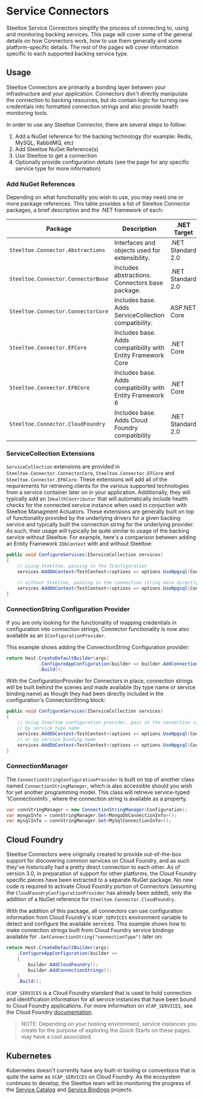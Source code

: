 # Service Connectors

Steeltoe Service Connectors simplify the process of connecting to, using and monitoring backing services. This page will cover some of the general details on how Connectors work, how to use them generally and some platform-specific details. The rest of the pages will cover information specific to each supported backing service type.

## Usage

Steeltoe Connectors are primarily a bonding layer between your infrastructure and your application. Connectors don't directly manipulate the connection to backing resources, but do contain logic for turning raw credentials into formatted connection strings and also provide health monitoring tools.

In order to use any Steeltoe Connector, there are several steps to follow:

1. Add a NuGet reference for the backing technology (for example: Redis, MySQL, RabbitMQ, etc)
1. Add Steeltoe NuGet Reference(s)
1. Use Steeltoe to get a connection
1. Optionally provide configuration details (see the page for any specific service type for more information)

### Add NuGet References

Depending on what functionality you wish to use, you may need one or more package references. This table provides a list of Steeltoe Connector packages, a brief description and the .NET framework of each:

| Package | Description | .NET Target |
| --- | --- | --- |
| `Steeltoe.Connector.Abstractions` | Interfaces and objects used for extensibility. | .NET Standard 2.0 |
| `Steeltoe.Connector.ConnectorBase` | Includes abstractions. Connectors base package. | .NET Standard 2.0 |
| `Steeltoe.Connector.ConnectorCore` | Includes base. Adds ServiceCollection compatibility. | ASP.NET Core |
| `Steeltoe.Connector.EFCore` | Includes base. Adds compatibility with Entity Framework Core | .NET Core |
| `Steeltoe.Connector.EF6Core` | Includes base. Adds compatibility with Entity Framework 6 | .NET Core |
| `Steeltoe.Connector.CloudFoundry` | Includes base. Adds Cloud Foundry compatibility | .NET Standard 2.0 |

### ServiceCollection Extensions

`ServiceCollection` extensions are provided in `Steeltoe.Connector.ConnectorCore`, `Steeltoe.Connector.EFCore` and `Steeltoe.Connector.EF6Core`. These extensions will add all of the requirements for retrieving clients for the various supported technologies from a service container later on in your application. Additionally, they will typically add an `IHealthContributor` that will automatically include health checks for the connected service instance when used in conjuction with Steeltoe Managment Actuators. These extensions are generally built on top of functionality provided by the underlying drivers for a given backing service and typically built the connection string for the underlying provider. As such, their usage will typically be quite similar to usage of the backing service without Steeltoe. For example, here's a comparison between adding an Entity Framework `IDbContext` with and without Steeltoe:

```csharp
public void ConfigureServices(IServiceCollection services)
{
    // using Steeltoe, passing in the IConfiguration
    services.AddDbContext<TestContext>(options => options.UseNpgsql(Configuration));

    // without Steeltoe, passing in the connection string more directly
    services.AddDbContext<TestContext>(options => options.UseNpgsql(Configuration.GetConnectionString("myPostgresConnection")));
}
```

### ConnectionString Configuration Provider

If you are only looking for the functionality of mapping credentials in configuration into connection strings, Connector functionality is now also available as an `IConfigurationProvider`.

This example shows adding the ConnectionString Configuration provider:

```csharp
return Host.CreateDefaultBuilder(args)
            .ConfigureAppConfiguration(builder => builder.AddConnectionStrings())
            .Build();
```

With the ConfigurationProvider for Connectors in place, connection strings will be built behind the scenes and made available (by type name or service binding name) as though they had been directly included in the configuration's ConnectionString block:

```csharp
public void ConfigureServices(IServiceCollection services)
{
    // Using Steeltoe configuration provider, pass in the connection string that was build from configuration
    // by service type name
    services.AddDbContext<TestContext>(options => options.UseNpgsql(Configuration.GetConnectionString("postgres")));
    // or by service binding name
    services.AddDbContext<TestContext>(options => options.UseNpgsql(Configuration.GetConnectionString("myPostgresConnection")));
}
```

### ConnectionManager

The `ConnectionStringConfigurationProvider` is built on top of another class named `ConnectionStringManager`, which is also accessible should you wish for yet another programming model. This class will retrieve service-typed 'IConnectionInfo`, where the connection string is available as a property.

```csharp
var connStringManager = new ConnectionStringManager(Configuration);
var mongoInfo = connStringManager.Get<MongoDbConnectionInfo>();
var mysqlInfo = connStringManager.Get<MySqlConnectionInfo>();
```

## Cloud Foundry

Steeltoe Connectors were originally created to provide out-of-the-box support for discovering common services on Cloud Foundry, and as such they've historically had a pretty direct connection to each other. As of version 3.0, in preparation of support for other platforms, the Cloud Foundry specific pieces have been extracted to a separate NuGet package. No new code is required to activate Cloud Foundry portion of Connectors (assuming the `CloudFoundryConfigurationProvider` has already been added), only the addition of a NuGet reference for `Steeltoe.Connector.CloudFoundry`.

With the addition of this package, all connectors can use configuration information from Cloud Foundry's `VCAP_SERVICES` environment variable to detect and configure the available services. This example shows how to make connection strings built from Cloud Foundry service bindings available for `.GetConnectionString("connectionType")` later on:

```csharp
return Host.CreateDefaultBuilder(args)
    .ConfigureAppConfiguration(builder =>
    {
        builder.AddCloudFoundry();
        builder.AddConnectionStrings();
    )
    .Build();
```

`VCAP_SERVICES` is a Cloud Foundry standard that is used to hold connection and identification information for all service instances that have been bound to Cloud Foundry applications. For more information on `VCAP_SERVICES`, see the Cloud Foundry [documentation](https://docs.cloudfoundry.org/services/overview.html).

>NOTE: Depending on your hosting environment, service instances you create for the purpose of exploring the Quick Starts on these pages may have a cost associated.

## Kubernetes

Kubernetes doesn't currently have any built-in tooling or conventions that is quite the same as `VCAP_SERVICES` on Cloud Foundry. As the ecosystem continues to develop, the Steeltoe team will be monitoring the progress of the [Service Catalog](https://kubernetes.io/docs/concepts/extend-kubernetes/service-catalog/) and [Service Bindings](https://github.com/k8s-service-bindings/spec) projects.
